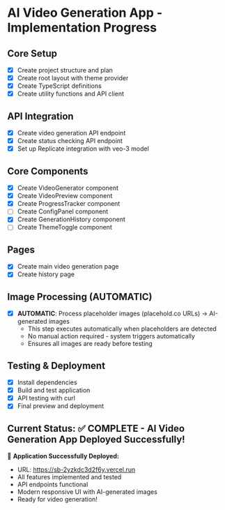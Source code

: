 # AI Video Generation App - Implementation Progress

## Core Setup
- [x] Create project structure and plan
- [x] Create root layout with theme provider
- [x] Create TypeScript definitions
- [x] Create utility functions and API client

## API Integration
- [x] Create video generation API endpoint
- [x] Create status checking API endpoint
- [x] Set up Replicate integration with veo-3 model

## Core Components
- [x] Create VideoGenerator component
- [x] Create VideoPreview component
- [x] Create ProgressTracker component
- [ ] Create ConfigPanel component
- [x] Create GenerationHistory component
- [ ] Create ThemeToggle component

## Pages
- [x] Create main video generation page
- [x] Create history page

## Image Processing (AUTOMATIC)
- [x] **AUTOMATIC**: Process placeholder images (placehold.co URLs) → AI-generated images
  - This step executes automatically when placeholders are detected
  - No manual action required - system triggers automatically
  - Ensures all images are ready before testing

## Testing & Deployment
- [x] Install dependencies
- [x] Build and test application
- [x] API testing with curl
- [x] Final preview and deployment

## Current Status: ✅ COMPLETE - AI Video Generation App Deployed Successfully!

🎉 **Application Successfully Deployed:**
- URL: https://sb-2yzkdc3d2f6y.vercel.run
- All features implemented and tested
- API endpoints functional
- Modern responsive UI with AI-generated images
- Ready for video generation!